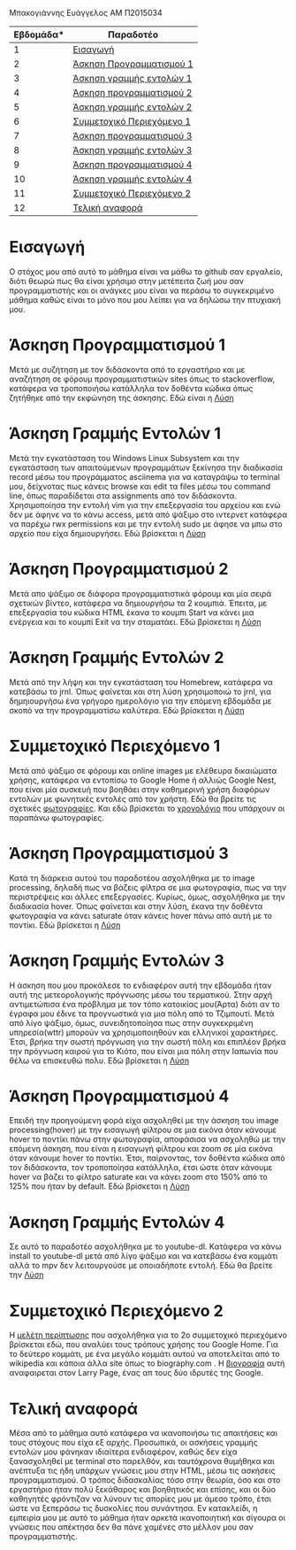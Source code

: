 Μπακογιάννης Ευάγγελος 
ΑΜ Π2015034

| Εβδομάδα* | Παραδοτέο |
| --- | --- |
| 1 |[Εισαγωγή](#Εισαγωγή)|
| 2 |[Άσκηση Προγραμματισμού 1](#Άσκηση-Προγραμματισμού-1)|
| 3 |[Άσκηση γραμμής εντολών 1](#Άσκηση-Γραμμής-Εντολών-1)|
| 4 | [Άσκηση προγραμματισμού 2](#Άσκηση-Προγραμματισμού-2)|
| 5 | [Άσκηση γραμμής εντολών 2](#Άσκηση-Γραμμής-Εντολών-2) |
| 6 | [Συμμετοχικό Περιεχόμενο 1](#Συμμετοχικό-Περιεχόμενο-1) |
| 7 | [Άσκηση προγραμματισμού 3](#Άσκηση-Προγραμματισμού-3) |
| 8 | [Άσκηση γραμμής εντολών 3](#Άσκηση-Γραμμής-Εντολών-3) |
| 9 | [Άσκηση προγραμματισμού 4](#Άσκηση-Προγραμματισμού-4) |
| 10 | [Άσκηση γραμμής εντολών 4](#Άσκηση-Γραμμής-Εντολών-4)|
| 11 | [Συμμετοχικό Περιεχόμενο 2](#Συμμετοχικό-Περιεχόμενο-2) |
| 12 | [Τελική αναφορά](#Τελική-αναφορά) |

# Εισαγωγή
Ο στόχος μου από αυτό το μάθημα είναι να μάθω το github σαν εργαλείο, διότι θεωρώ πως θα είναι χρήσιμο στην μετέπειτα ζωή μου σαν προγραμματιστής και οι ανάγκες μου
είναι να περάσω το συγκεκριμένο μάθημα καθώς είναι το μόνο που μου λείπει για να δηλώσω την πτυχιακή μου. 

# Άσκηση Προγραμματισμού 1
Μετά με συζήτηση με τον διδάσκοντα από το εργαστήριο και με αναζήτηση σε φόρουμ προγραμματιστικών sites όπως το stackoverflow, κατάφερα να τροποποιήσω κατάλληλα τον
δοθέντα κώδικα όπως ζητήθηκε από την εκφώνηση της άσκησης. Εδώ είναι η [Λύση](https://github.com/p15bako/site/blob/2015034/_remix/form-validation.md)

# Άσκηση Γραμμής Εντολών 1
Μετά την εγκατάσταση του Windows Linux Subsystem και την εγκατάσταση των απαιτούμενων προγραμμάτων ξεκίνησα την διαδικασία record μέσω του προγράμματος asciinema για
να καταγράψω το terminal μου, δείχνοτας πως κάνεις browse και edit τα files μέσω του command line, όπως παραδίδεται στα assignments από τον διδάσκοντα. 
Χρησιμοποίησα την εντολή vim για την επεξεργασία του αρχείου και ενώ δεν με άφηνε να το κάνω access, μετά από ψάξιμο στο ιντερνετ κατάφερα να παρέχω rwx permissions
και με την εντολή sudo με άφησε να μπω στο αρχείο που είχα δημιουργήσει. Εδώ βρίσκεται η [Λύση](https://asciinema.org/a/wJgWexFBYad9jasIY94wGIS05)

# Άσκηση Προγραμματισμού 2
Μετά απο ψάξιμο σε διάφορα προγραμματιστικά φόρουμ και μία σειρά σχετικών βίντεο, κατάφερα να δημιουργήσω τα 2 κουμπιά. Έπειτα, με επεξεργασία του κώδικα ΗΤΜL έκανα
το κουμπι Start να κάνει μια ενέργεια και το κουμπί Exit να την σταματάει. Εδώ βρίσκεται η [Λύση](https://github.com/p15bako/site/blob/2015034/_remix/button.md)

# Άσκηση Γραμμής Εντολών 2
Μετά από την λήψη και την εγκατάσταση του Homebrew, κατάφερα να κατεβάσω το jrnl. Όπως φαίνεται και στη λύση χρησιμοποιώ το jrnl, για δημηιουργήσω ένα γρήγορο ημερολόγιο για την επόμενη εβδομάδα με σκοπό να την προγραμματίσω καλύτερα. Εδώ βρίσκεται η [Λύση](https://asciinema.org/a/AmpMuye3oFXBojIe0sSUmTBjA)

# Συμμετοχικό Περιεχόμενο 1
Μετά από ψάξιμο σε φόρουμ και online images με ελέθευρα δικαιώματα χρήσης, κατάφερα να εντοπίσω το Google Home ή αλλιώς Google Nest, που είναι μία συσκευή που βοηθάει στην καθημερινή χρήση διαφόρων εντολών με φωνητικές εντολές από τον χρήστη. Εδώ θα βρείτε τις σχετικές [φωτογραφίες](https://github.com/p15bako/site/blob/2015034/_slides/archetypes.md). Και εδώ βρίσκεται το [χρονολόγιο](https://github.com/p15bako/site/blob/2015034/_timeline/multimedia.md) που υπάρχουν οι παραπάνω φωτογραφίες.

# Άσκηση Προγραμματισμού 3
Κατά τη διάρκεια αυτού του παραδοτέου ασχολήθηκα με το image processing, δηλαδή πως να βάζεις φίλτρα σε μια φωτογραφία, πως να την περιστρέψεις και άλλες επεξεργασίες. Κυρίως, όμως, ασχολήθηκα με την διαδικασία hover. Όπως φαίνεται και στην λύση, έκανα την δοθέντα φωτογραφία να κάνει saturate όταν κάνεις hover πάνω από αυτή με το ποντίκι. Εδώ βρίσκεται η [Λύση](https://github.com/p15bako/site/blob/2015034/_remix/image-filter.md)


# Άσκηση Γραμμής Εντολών 3
Η άσκηση που μου προκάλεσε το ενδιαφέρον αυτή την εβδομάδα ήταν αυτή της μετεορολογικής πρόγνωσης μέσω του τερματικού. Στην αρχή αντιμετώπισα ένα πρόβλημα με τον τόπο κατοικίας μου(Άρτα) διότι αν το έγραφα μου έδινε τα προγνωστικά για μια πόλη από το Τζιμπουτί. Μετά από λίγο ψάξιμο, όμως, συνειδητοποίησα πως στην συγκεκριμένη υπηρεσία(wttr) μπορούν να χρησιμοποιηθούν και ελληνικοί χαρακτήρες. Έτσι, βρήκα την σωστή πρόγνωση για την σωστή πόλη και επιπλέον βρήκα την πρόγνωση καιρού για το Κιότο, που είναι μια πόλη στην Ιαπωνία που θέλω να επισκευθώ πολυ. Εδώ βρίσκεται η [Λύση](https://asciinema.org/a/dorXwhJ8dum4e3azXcXAcvyuo)


# Άσκηση Προγραμματισμού 4
Επειδή την προηγούμενη φορά είχα ασχοληθεί με την άσκηση του image processing(hover) με την εισαγωγή φίλτρου σε μια εικόνα όταν κάνουμε hover το ποντίκι πάνω στην φωτογραφία, αποφάσισα να ασχοληθώ με την επόμενη άσκηση, που είναι η εισαγωγή φίλτρου και zoom σε μία εικόνα όταν κάνουμε hover το ποντίκι. Έτσι, παίρνοντας, τον δοθέντα κώδικα από τον διδάσκοντα, τον τροποποίησα κατάλληλα, έτσι ώστε όταν κάνουμε hover να βάζει το φίλτρο saturate και να κάνει zoom στο 150% από το 125% που ήταν by default. Εδώ βρίσκεται η [Λύση](https://github.com/p15bako/site/blob/2015034/_remix/image-zoom.md)

# Άσκηση Γραμμής Εντολών 4
Σε αυτό το παραδοτέο ασχολήθηκα με το youtube-dl. Κατάφερα να κάνω install το youtube-dl μετά από λίγο ψάξιμο και να κατεβάσω ένα κομμάτι αλλά το mpv δεν λειτουργούσε με οποιαδήποτε εντολή. Εδώ θα βρείτε την [Λύση](https://asciinema.org/a/9KelsVbjhGAvYkryxHcvmKJHC)

# Συμμετοχικό Περιεχόμενο 2
Η [μελέτη περίπτωσης](https://github.com/p15bako/site/blob/2015034/_case-study/google-home.md) που ασχολήθηκα για το 2ο συμμετοχικό περιεχόμενο βρίσκεται εδώ, που αναλύει τους τρόπους χρήσης του Google Home. Για το δεύτερο κομμάτι, με ένα μεγάλο κομμάτι αυτού να αποτελείται από το wikipedia και κάποια άλλα site όπως το biography.com . H [βιογραφία](https://github.com/p15bako/site/blob/2015034/_biography/Larry-Page.md)  αυτή αναφαιρεται στον Larry Page, ένας απ τους δύο ιδρυτές της Google.

# Τελική αναφορά 
Μέσα από το μάθημα αυτό κατάφερα να ικανοποιήσω τις απαιτήσεις και τους στόχους που είχα εξ αρχής. Προσωπικά, οι ασκήσεις γραμμής εντολών μου φάνηκαν ιδιαίτερα ενδιαφέρον, καθώς δεν είχα ξανασχοληθεί με terminal στο παρελθόν, και ταυτόχρονα θυμήθηκα και ανέπτυξα τις ήδη υπάρχων γνώσεις μου στην HTML, μέσω τις ασκήσεις προγραμματισμού. Ο τρόπος διδασκαλίας τόσο στην θεωρία, όσο και στο εργαστήριο ήταν πολύ ξεκάθαρος και βοηθητικός και επίσης, και οι δύο καθηγητές φρόντιζαν να λύνουν τις απορίες μου με άμεσο τρόπο, έτσι ώστε να ξεπεράσω τις δυσκολίες που συνάντησα. Εν κατακλείδι, η εμπειρία μου με αυτό το μάθημα ήταν αρκετά ικανοποιητική και σίγουρα οι γνώσεις που απέκτησα δεν θα πάνε χαμένες στο μέλλον μου σαν προγραμματιστής.
